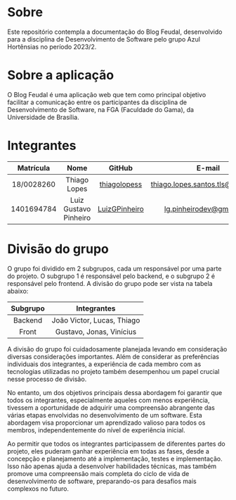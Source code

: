 # Sobre
Este repositório contempla a documentação do Blog Feudal, desenvolvido para a disciplina de Desenvolvimento de Software pelo grupo Azul Hortênsias no período 2023/2.

# Sobre a aplicação
O Blog Feudal é uma aplicação web que tem como principal objetivo facilitar a comunicação entre os participantes da disciplina de Desenvolvimento de Software, na FGA (Faculdade do Gama), da Universidade de Brasília.

# Integrantes
Matrícula | Nome | GitHub | E-mail|
|:--:|:--:|:--:|:--:|
| 18/0028260 | Thiago Lopes | [thiagolopess](https://github.com/thiagolopess) | thiago.lopes.santos.tls@gmail.com
| 1401694784 | Luiz Gustavo Pinheiro | [LuizGPinheiro](https://github.com/LuizGPinheiro) | lg.pinheirodev@gmail.com

# Divisão do grupo
O grupo foi dividido em 2 subgrupos, cada um responsável por uma parte do projeto. O subgrupo 1 é responsável pelo backend, e o subgrupo 2 é responsável pelo frontend. A divisão do grupo pode ser vista na tabela abaixo:

| Subgrupo | Integrantes |
|:--:|:--:|
| Backend | João Victor, Lucas, Thiago |
| Front | Gustavo, Jonas, Vinícius |

A divisão do grupo foi cuidadosamente planejada levando em consideração diversas considerações importantes. Além de considerar as preferências individuais dos integrantes, a experiência de cada membro com as tecnologias utilizadas no projeto também desempenhou um papel crucial nesse processo de divisão.

No entanto, um dos objetivos principais dessa abordagem foi garantir que todos os integrantes, especialmente aqueles com menos experiência, tivessem a oportunidade de adquirir uma compreensão abrangente das várias etapas envolvidas no desenvolvimento de um software. Esta abordagem visa proporcionar um aprendizado valioso para todos os membros, independentemente do nível de experiência inicial.

Ao permitir que todos os integrantes participassem de diferentes partes do projeto, eles puderam ganhar experiência em todas as fases, desde a concepção e planejamento até a implementação, testes e implementação. Isso não apenas ajuda a desenvolver habilidades técnicas, mas também promove uma compreensão mais completa do ciclo de vida de desenvolvimento de software, preparando-os para desafios mais complexos no futuro.